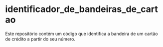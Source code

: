 # identificador_de_bandeiras_de_cartao
Este repositório contém um código que identifica a bandeira de um cartão de crédito a partir do seu número.
